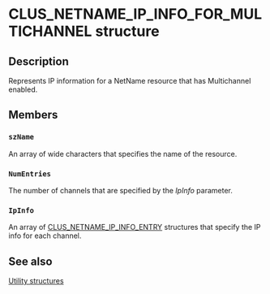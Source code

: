# CLUS_NETNAME_IP_INFO_FOR_MULTICHANNEL structure

## Description

Represents IP information for a NetName resource that has Multichannel enabled.

## Members

### `szName`

An array of wide characters that specifies the name of the resource.

### `NumEntries`

The number of channels that are specified by the *IpInfo* parameter.

### `IpInfo`

An array of [CLUS_NETNAME_IP_INFO_ENTRY](https://learn.microsoft.com/previous-versions/windows/desktop/api/clusapi/ns-clusapi-clus_netname_ip_info_entry) structures that specify the IP info for each channel.

## See also

[Utility structures](https://learn.microsoft.com/previous-versions/windows/desktop/mscs/utility-structures)